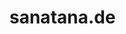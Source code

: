 # sanatana.de
<!DOCTYPE html>
<html lang="de">
<head>
    <meta charset="UTF-8">
    <meta name="viewport" content="width=device-width, initial-scale=1.0">
    <meta name="description" content="Sanātana Dharma - Vedische Weisheit, Mantras und Meditation. Entdecke die zeitlose Spiritualität Indiens.">
    <meta name="keywords" content="OM, Dharma, indische Spiritualität, vedische Philosophie, Sanātana Dharma, Mantras, Meditation, Veden">
    <title>sanatana.de | Vedische Weisheit & Spiritualität</title>
    <script src="https://cdn.tailwindcss.com"></script>
    <link rel="stylesheet" href="https://cdnjs.cloudflare.com/ajax/libs/font-awesome/6.4.0/css/all.min.css">
    <style>
        @import url('https://fonts.googleapis.com/css2?family=Playfair+Display:wght@400;500;600;700&family=Roboto:wght@300;400;500&display=swap');
        
        body {
            font-family: 'Roboto', sans-serif;
            background-color: #f8f8f8;
            color: #333;
        }
        
        .gold-text {
            color: #b8860b;
        }
        
        .gold-border {
            border-color: #b8860b;
        }
        
        .gold-bg {
            background-color: #b8860b;
        }
        
        .playfair {
            font-family: 'Playfair Display', serif;
        }
        
        .hero-image {
            background-image: linear-gradient(rgba(0, 0, 0, 0.5), rgba(0, 0, 0, 0.5)), url('https://images.unsplash.com/photo-1547981609-4b6bfe67ca0b?ixlib=rb-4.0.3&ixid=M3wxMjA3fDB8MHxwaG90by1wYWdlfHx8fGVufDB8fHx8fA%3D%3D&auto=format&fit=crop&w=2070&q=80');
            background-size: cover;
            background-position: center;
        }
        
        .instagram-feed {
            display: grid;
            grid-template-columns: repeat(auto-fill, minmax(200px, 1fr));
            gap: 1rem;
        }
        
        .mantra-card:hover {
            transform: translateY(-5px);
            box-shadow: 0 10px 20px rgba(0, 0, 0, 0.1);
        }
        
        .transition-slow {
            transition: all 0.5s ease;
        }
    </style>
</head>
<body class="antialiased">
    <!-- Navigation -->
    <nav class="bg-black text-white py-4 px-6 shadow-lg sticky top-0 z-50">
        <div class="container mx-auto flex justify-between items-center">
            <a href="#" class="text-2xl font-bold playfair gold-text">sanatana.de</a>
            <div class="hidden md:flex space-x-8">
                <a href="#about" class="hover:gold-text transition-slow">Über uns</a>
                <a href="#mantras" class="hover:gold-text transition-slow">Mantras</a>
                <a href="#blog" class="hover:gold-text transition-slow">Blog</a>
                <a href="#instagram" class="hover:gold-text transition-slow">Inspiration</a>
                <a href="#contact" class="hover:gold-text transition-slow">Kontakt</a>
            </div>
            <button class="md:hidden text-white focus:outline-none">
                <i class="fas fa-bars text-xl"></i>
            </button>
        </div>
    </nav>

    <!-- Hero Section -->
    <section class="hero-image h-screen flex items-center justify-center text-center text-white">
        <div class="px-4 max-w-4xl">
            <h1 class="playfair text-4xl md:text-6xl font-bold mb-6">Sanātana Dharma</h1>
            <p class="text-xl md:text-2xl mb-8 playfair italic">„Für Seelen, die sich erinnern wollen“</p>
            <p class="text-lg mb-10">Die ewige Weisheit der Veden für das moderne Leben</p>
            <a href="#about" class="gold-bg text-black px-8 py-3 rounded-full font-medium hover:bg-yellow-700 transition-slow">Entdecken</a>
        </div>
    </section>

    <!-- About Section -->
    <section id="about" class="py-20 px-4 bg-white">
        <div class="container mx-auto max-w-6xl">
            <h2 class="playfair text-3xl md:text-4xl font-bold text-center mb-16 gold-text">Über Sanātana Dharma</h2>
            <div class="grid md:grid-cols-2 gap-12 items-center">
                <div>
                    <p class="mb-6 text-lg">Sanātana Dharma, oft als Hinduismus bezeichnet, ist die zeitlose spirituelle Tradition Indiens, die auf den vedischen Schriften basiert. Das Wort "Sanātana" bedeutet ewig, während "Dharma" oft als Pflicht, Gesetz oder wesentliche Natur übersetzt wird.</p>
                    <p class="mb-6 text-lg">Diese uralte Weisheit bietet tiefe Einsichten in die Natur der Realität, des Selbst und des Universums. Sie lehrt uns, wie wir in Harmonie mit der kosmischen Ordnung leben können.</p>
                    <p class="text-lg">Auf sanatana.de erforschen wir diese ewigen Wahrheiten und wie sie unser modernes Leben bereichern können.</p>
                </div>
                <div class="relative">
                    <img src="https://images.unsplash.com/photo-1589998059171-988d887df646?ixlib=rb-4.0.3&ixid=M3wxMjA3fDB8MHxwaG90by1wYWdlfHx8fGVufDB8fHx8fA%3D%3D&auto=format&fit=crop&w=2076&q=80" alt="Vedische Weisheit" class="rounded-lg shadow-xl w-full h-auto">
                    <div class="absolute -bottom-6 -right-6 bg-black text-white p-4 playfair text-xl hidden md:block">
                        "Die Wahrheit ist eins, die Weisen beschreiben sie verschieden." - Rigveda
                    </div>
                </div>
            </div>
        </div>
    </section>

    <!-- Mantras Section -->
    <section id="mantras" class="py-20 px-4 bg-gray-50">
        <div class="container mx-auto max-w-6xl">
            <h2 class="playfair text-3xl md:text-4xl font-bold text-center mb-16 gold-text">Heilige Mantras</h2>
            <div class="grid md:grid-cols-3 gap-8">
                <!-- Mantra Card 1 -->
                <div class="mantra-card bg-white p-6 rounded-lg shadow-md transition-slow">
                    <div class="text-4xl gold-text mb-4">
                        ॐ
                    </div>
                    <h3 class="playfair text-xl font-bold mb-3">Om Mantra</h3>
                    <p class="mb-4">Der Urklang des Universums. Das heiligste aller Mantras, das die Essenz der höchsten Realität verkörpert.</p>
                    
                </div>
                
                <!-- Mantra Card 2 -->
                <div class="mantra-card bg-white p-6 rounded-lg shadow-md transition-slow">
                    <div class="text-4xl gold-text mb-4">
                        ॐ नमः शिवाय
                    </div>
                    <h3 class="playfair text-xl font-bold mb-3">Om Namah Shivaya</h3>
                    <p class="mb-4">Das große fünfsilbige Mantra, das die Verehrung von Shiva ausdrückt und Transformation bewirkt.</p>
                    
                </div>
                
                <!-- Mantra Card 3 -->
                <div class="mantra-card bg-white p-6 rounded-lg shadow-md transition-slow">
                    <div class="text-4xl gold-text mb-4">
                        हरे कृष््ण
                    </div>
                    <h3 class="playfair text-xl font-bold mb-3">Hare Krishna Maha Mantra</h3>
                    <p class="mb-4">Das große Beschwörungsmantra, das die göttlichen Namen Krishnas und Ramas enthält.</p>
                </div>
            </div>
            <div class="text-center mt-12">
                <a href="#" class="gold-text underline hover:no-underline playfair text-lg">Alle Mantras entdecken →</a>
            </div>
        </div>
    </section>

    <!-- Blog Section -->
    <section id="blog" class="py-20 px-4 bg-white">
        <div class="container mx-auto max-w-6xl">
            <h2 class="playfair text-3xl md:text-4xl font-bold text-center mb-16 gold-text">Vedische Weisheit</h2>
            <div class="grid md:grid-cols-2 lg:grid-cols-3 gap-8">
                <!-- Blog Post 1 -->
                <article class="border border-gray-200 rounded-lg overflow-hidden hover:shadow-lg transition-slow">
                    <img src="https://images.unsplash.com/photo-1547981609-4b6bfe67ca0b?ixlib=rb-4.0.3&ixid=M3wxMjA3fDB8MHxwaG90by1wYWdlfHx8fGVufDB8fHx8fA%3D%3D&auto=format&fit=crop&w=2070&q=80" alt="Die vier Lebensziele" class="w-full h-48 object-cover">
                    <div class="p-6">
                        <span class="text-sm gold-text">VEDISCHE PHILOSOPHIE</span>
                        <h3 class="playfair text-xl font-bold my-2">Die vier Purusharthas: Dharma, Artha, Kama, Moksha</h3>
                        <p class="text-gray-600 mb-4">Die vedische Philosophie beschreibt vier legitime Lebensziele, die in Harmonie verfolgt werden sollten.</p>
                        <a href="#" class="gold-text font-medium hover:underline">Weiterlesen</a>
                    </div>
                </article>
                
                <!-- Blog Post 2 -->
                <article class="border border-gray-200 rounded-lg overflow-hidden hover:shadow-lg transition-slow">
                    <img src="https://images.unsplash.com/photo-1513097847644-f00cfe868607?w=600&auto=format&fit=crop&q=60&ixlib=rb-4.1.0&&ixid=M3wxMjA3fDB8MHxzZWFyY2h8MTV8fGElMjBsYWR5JTIwc2l0dGluZyUyMGluJTIwbWVkaXRhdGlvbnxlbnwwfHwwfHx8MA%3D%3D auto=format&fit=crop&w=2070&q=80" alt="Meditation" class="w-full h-48 object-cover">
                    <div class="p-6">
                        <span class="text-sm gold-text">MEDITATION</span>
                        <h3 class="playfair text-xl font-bold my-2">Dhyana: Die vedische Kunst der Meditation</h3>
                        <p class="text-gray-600 mb-4">Wie die alten Rishis Meditation praktizierten und wie wir diese Techniken heute anwenden können.</p>
                        <a href="#" class="gold-text font-medium hover:underline">Weiterlesen</a>
                    </div>
                </article>
                
                <!-- Blog Post 3 -->
                <article class="border border-gray-200 rounded-lg overflow-hidden hover:shadow-lg transition-slow">
                    <img src="https://images.unsplash.com/photo-1521146250551-a5578dcc2e64?w=600&auto=format&fit=crop&q=60&ixlib=rb-4.1.0&ixid=M3wxMjA3fDB8MHxzZWFyY2h8Mnx8YXl1cnZlZGljfGVufDB8fDB8fHww auto=format&fit=crop&w=2070&q=80" alt="Ayurveda" class="w-full h-48 object-cover">
                    <div class="p-6">
                        <span class="text-sm gold-text">AYURVEDA</span>
                        <h3 class="playfair text-xl font-bold my-2">Ayurveda: Das vedische Wissen von Gesundheit</h3>
                        <p class="text-gray-600 mb-4">Die ganzheitliche Wissenschaft des Lebens und wie sie uns zu Wohlbefinden verhilft.</p>
                        <a href="#" class="gold-text font-medium hover:underline">Weiterlesen</a>
                    </div>
                </article>
            </div>
            <div class="text-center mt-12">
                <a href="#" class="gold-bg text-black px-8 py-3 rounded-full font-medium hover:bg-yellow-700 transition-slow">Alle Artikel lesen</a>
            </div>
        </div>
    </section>

    <!-- Instagram Feed -->
    <section id="instagram" class="py-20 px-4 bg-gray-50">
        <div class="container mx-auto max-w-6xl">
            <h2 class="playfair text-3xl md:text-4xl font-bold text-center mb-16 gold-text">Inspiration auf Instagram</h2>
            <div class="instagram-feed">
                <!-- Instagram posts would be dynamically loaded here -->
                <div class="bg-black aspect-square flex items-center justify-center text-white text-2xl playfair">#OM</div>
                <div class="bg-black aspect-square flex items-center justify-center text-white text-2xl playfair">#Dharma</div>
                <div class="bg-black aspect-square flex items-center justify-center text-white text-2xl playfair">#Meditation</div>
                <div class="bg-black aspect-square flex items-center justify-center text-white text-2xl playfair">#Veden</div>
                <div class="bg-black aspect-square flex items-center justify-center text-white text-2xl playfair">#Spiritualität</div>
                <div class="bg-black aspect-square flex items-center justify-center text-white text-2xl playfair">#Mantra</div>
            </div>
            <div class="text-center mt-12">
                <a href="https://www.instagram.com/sanatana.de?igsh=MXc5d2l2NXA4OXR5Nw==" class="inline-flex items-center gold-text hover:underline">
                    <i class="fab fa-instagram mr-2 text-xl"></i>
                    Folge uns @sanatana.de
                </a>
            </div>
        </div>
    </section>

    <!-- Newsletter -->
    <section class="py-16 px-4 bg-black text-white">
        <div class="container mx-auto max-w-4xl text-center">
            <h2 class="playfair text-3xl font-bold mb-6 gold-text">Bleibe verbunden</h2>
            <p class="mb-8 max-w-2xl mx-auto">Erhalte regelmäßig vedische Weisheiten, Mantras und Meditationstipps direkt in dein Postfach.</p>
            <form class="flex flex-col sm:flex-row gap-4 max-w-lg mx-auto">
                <input type="email" placeholder="Deine E-Mail-Adresse" class="flex-grow px-4 py-3 rounded-full text-black focus:outline-none focus:ring-2 focus:ring-yellow-600">
                <button type="submit" class="gold-bg text-black px-6 py-3 rounded-full font-medium hover:bg-yellow-700 transition-slow">Anmelden</button>
            </form>
            <p class="text-sm mt-4 text-gray-400">Wir respektieren deine Privatsphäre. Kein Spam.</p>
        </div>
    </section>

    <!-- Footer -->
    <footer id="contact" class="bg-gray-900 text-white py-12 px-4">
        <div class="container mx-auto max-w-6xl">
            <div class="grid md:grid-cols-4 gap-8">
                <div>
                    <h3 class="playfair text-xl font-bold mb-4 gold-text">sanatana.de</h3>
                    <p class="mb-4">Für Seelen, die sich erinnern wollen.</p>
                    <div class="flex space-x-4">
                        <a href="#" class="text-white hover:gold-text transition-slow"><i class="fab fa-instagram"></i></a>
                    </div>
                </div>
                <div>
                    <h4 class="playfair font-bold mb-4">Navigation</h4>
                    <ul class="space-y-2">
                        <li><a href="#about" class="hover:gold-text transition-slow">Über uns</a></li>
                        <li><a href="#mantras" class="hover:gold-text transition-slow">Mantras</a></li>
                        <li><a href="#blog" class="hover:gold-text transition-slow">Blog</a></li>
                        <li><a href="#instagram" class="hover:gold-text transition-slow">Inspiration</a></li>
                    </ul>
                </div>
                <div>
                    <h4 class="playfair font-bold mb-4">Ressourcen</h4>
                    <ul class="space-y-2">
                        <li><a href="#" class="hover:gold-text transition-slow">Vedische Texte</a></li>
                        <li><a href="#" class="hover:gold-text transition-slow">Meditationsanleitung</a></li>
                        <li><a href="#" class="hover:gold-text transition-slow">Glossar</a></li>
                        <li><a href="#" class="hover:gold-text transition-slow">Empfohlene Bücher</a></li>
                    </ul>
                </div>
                <div>
                    <h4 class="playfair font-bold mb-4">Kontakt</h4>
                    <ul class="space-y-2">
                        <li><a href="mailto:info@sanatana.de" class="hover:gold-text transition-slow">info@sanatana.de</a></li>
                        <li><a href="#" class="hover:gold-text transition-slow">Impressum</a></li>
                        <li><a href="#" class="hover:gold-text transition-slow">Datenschutz</a></li>
                    </ul>
                </div>
            </div>
            <div class="border-t border-gray-800 mt-12 pt-8 text-center text-gray-500">
                <p>© 2023 sanatana.de - Alle Rechte vorbehalten.</p>
            </div>
        </div>
    </footer>

    <script>
        // Mobile menu toggle functionality
        document.addEventListener('DOMContentLoaded', function() {
            const mobileMenuButton = document.querySelector('button.md\\:hidden');
            const navLinks = document.querySelector('.hidden.md\\:flex');
            
            mobileMenuButton.addEventListener('click', function() {
                navLinks.classList.toggle('hidden');
                navLinks.classList.toggle('flex');
                navLinks.classList.toggle('flex-col');
                navLinks.classList.toggle('absolute');
                navLinks.classList.toggle('top-16');
                navLinks.classList.toggle('left-0');
                navLinks.classList.toggle('right-0');
                navLinks.classList.toggle('bg-black');
                navLinks.classList.toggle('p-4');
                navLinks.classList.toggle('space-y-4');
                navLinks.classList.toggle('space-x-8');
            });
            
            // Smooth scrolling for anchor links
            document.querySelectorAll('a[href^="#"]').forEach(anchor => {
                anchor.addEventListener('click', function (e) {
                    e.preventDefault();
                    
                    document.querySelector(this.getAttribute('href')).scrollIntoView({
                        behavior: 'smooth'
                    });
                    
                    // Close mobile menu if open
                    if (!navLinks.classList.contains('hidden')) {
                        mobileMenuButton.click();
                    }
                });
            });
        });
    </script>
</body>
</html>
